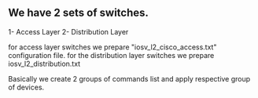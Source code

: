 We have 2 sets of switches. 
-----------------------------------------
1- Access Layer 
2- Distribution Layer

for access layer switches we prepare "iosv_l2_cisco_access.txt" configuration file.
for the distribution layer switches we prepare iosv_l2_distribution.txt


Basically we create 2 groups of commands list and apply respective group of devices.


